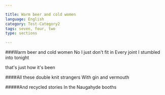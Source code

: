 ```yaml
---

title: Warm beer and cold women
language: English
category: Test-Category2
tags: seven, four, two
type: sections

---
```


###Warm beer and cold women
No I just don't fit in
Every joint I stumbled into tonight

that's just how it's been

####All these double knit strangers
With gin and vermouth

#####And recycled stories
In the Naugahyde booths
